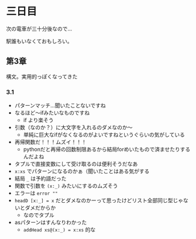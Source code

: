 # 三日目
次の電車が三十分後なので…

駅誰もいなくておもしろい。

## 第3章

構文。実用的っぽくなってきた

### 3.1
- パターンマッチ…聞いたことないですね
- なるほど〜ifみたいなものですね
  - if より楽そう
- 引数（なのか？）に大文字を入れるのダメなのか〜
  - 単純に巨大なifがなくなるのがよいですねというぐらいの気がしている
- 再帰関数だ！！！ムズイ！！！
  - pythonだと再帰の回数制限あるから結局forめいたもので済ませたりするんだよね
- タプルで直接変数にして受け取るのは便利そうだなあ
- `x:xs` でパターンになるのかぁ（聞いたことはある気がする
- 結局 `_` は予約語だった
- 関数で引数を `(x:_)` みたいにするのムズそう
- エラーは `error ""`
- `headD [x:_] = x` だとダメなのかーって思ったけどリスト全部同じ型じゃないとダメだからか
  - なのでタプル
- asパターンはすんなりわかった
  - `addHead xs@(x:_) = x:xs` 的な



